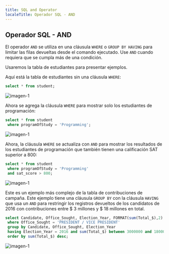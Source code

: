 ```yaml
---
title: SQL and Operator
localeTitle: Operador SQL - AND
---
```

## Operador SQL - AND

El operador `AND` se utiliza en una cláusula `WHERE` o `GROUP BY HAVING` para limitar las filas devueltas desde el comando ejecutado. Use `AND` cuando requiera que se cumpla más de una condición.

Usaremos la tabla de estudiantes para presentar ejemplos.

Aquí está la tabla de estudiantes sin una cláusula `WHERE`:

```sql
select * from student; 
```

![imagen-1](https://github.com/SteveChevalier/guide-images/blob/master/and_operator01.JPG?raw=true)

Ahora se agrega la cláusula `WHERE` para mostrar solo los estudiantes de programación:

```sql
select * from student 
 where programOfStudy = 'Programming'; 
```

![imagen-1](https://github.com/SteveChevalier/guide-images/blob/master/and_operator02.JPG?raw=true)

Ahora, la cláusula `WHERE` se actualiza con `AND` para mostrar los resultados de los estudiantes de programación que también tienen una calificación SAT superior a 800:

```sql
select * from student 
 where programOfStudy = 'Programming' 
 and sat_score > 800; 
```

![imagen-1](https://github.com/SteveChevalier/guide-images/blob/master/and_operator03.JPG?raw=true)

Este es un ejemplo más complejo de la tabla de contribuciones de campaña. Este ejemplo tiene una cláusula `GROUP BY` con la cláusula `HAVING` que usa un `AND` para restringir los registros devueltos de los candidatos de 2016 con contribuciones entre $ 3 millones y $ 18 millones en total.

```sql
select Candidate, Office_Sought, Election_Year, FORMAT(sum(Total_$),2) from combined_party_data 
 where Office_Sought = 'PRESIDENT / VICE PRESIDENT' 
 group by Candidate, Office_Sought, Election_Year 
 having Election_Year = 2016 and sum(Total_$) between 3000000 and 18000000 
 order by sum(Total_$) desc; 
```

![imagen-1](https://github.com/SteveChevalier/guide-images/blob/master/and_operator06.JPG?raw=true)
